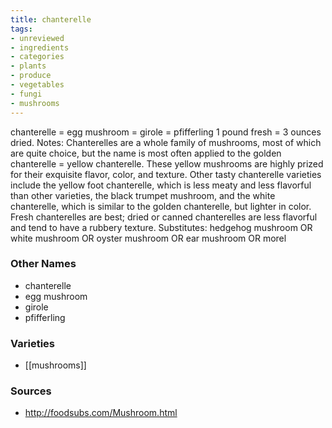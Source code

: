 ```yaml
---
title: chanterelle
tags:
- unreviewed
- ingredients
- categories
- plants
- produce
- vegetables
- fungi
- mushrooms
---
```

chanterelle = egg mushroom = girole = pfifferling 1 pound fresh = 3 ounces dried. Notes: Chanterelles are a whole family of mushrooms, most of which are quite choice, but the name is most often applied to the golden chanterelle = yellow chanterelle. These yellow mushrooms are highly prized for their exquisite flavor, color, and texture. Other tasty chanterelle varieties include the yellow foot chanterelle, which is less meaty and less flavorful than other varieties, the black trumpet mushroom, and the white chanterelle, which is similar to the golden chanterelle, but lighter in color. Fresh chanterelles are best; dried or canned chanterelles are less flavorful and tend to have a rubbery texture. Substitutes: hedgehog mushroom OR white mushroom OR oyster mushroom OR ear mushroom OR morel

### Other Names

* chanterelle
* egg mushroom
* girole
* pfifferling

### Varieties

* [[mushrooms]]

### Sources
* http://foodsubs.com/Mushroom.html
